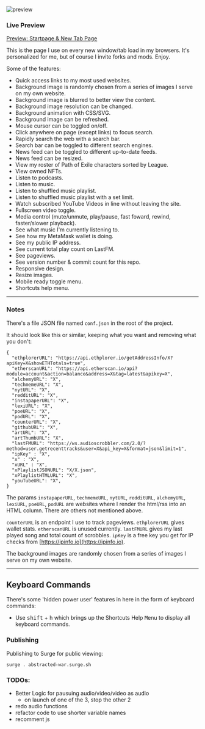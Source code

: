 ![preview](https://user-images.githubusercontent.com/899183/224763555-049e5f8f-50a1-4366-aab4-ddef66e2febe.png)

### Live Preview

[Preview: Startpage & New Tab Page](https://abstracted-war.surge.sh/)

This is the page I use on every new window/tab load in my browsers. It's personalized for me, but of course I invite forks and mods. Enjoy.

Some of the features:
* Quick access links to my most used websites.
* Background image is randomly chosen from a series of images I serve on my own website.
* Background image is blurred to better view the content.
* Background image resolution can be changed.
* Background animation with CSS/SVG.
* Background image can be refreshed.
* Mouse cursor can be toggled on/off.
* Click anywhere on page (except links) to focus search.
* Rapidly search the web with a search bar.
* Search bar can be toggled to different search engines.
* News feed can be toggled to different up-to-date feeds.
* News feed can be resized.
* View my roster of Path of Exile characters sorted by League.
* View owned NFTs.
* Listen to podcasts.
* Listen to music.
* Listen to shuffled music playlist.
* Listen to shuffled music playlist with a set limit.
* Watch subscribed YouTube Videos in line without leaving the site.
* Fullscreen video toggle.
* Media control (mute/unmute, play/pause, fast foward, rewind, faster/slower playback).
* See what music I'm currently listening to.
* See how my MetaMask wallet is doing.
* See my public IP address.
* See current total play count on LastFM.
* See pageviews.
* See version number & commit count for this repo.
* Responsive design.
* Resize images.
* Mobile ready toggle menu.
* Shortcuts help menu.

---

### Notes

There's a file JSON file named `conf.json` in the root of the project.

It should look like this or similar, keeping what you want and removing what you don't:

```
{
  "ethplorerURL": "https://api.ethplorer.io/getAddressInfo/X?apiKey=X&showETHTotals=true",
  "etherscanURL": "https://api.etherscan.io/api?module=account&action=balance&address=X&tag=latest&apikey=X",
  "alchemyURL": "X",
  "techmemeURL": "X",
  "nytURL": "X",
  "redditURL": "X",
  "instapaperURL": "X",
  "lexiURL": "X",
  "poeURL": "X",
  "podURL": "X",
  "counterURL": "X",
  "githubURL": "X",
  "artURL": "X",
  "artThumbURL": "X",
  "lastFMURL": "https://ws.audioscrobbler.com/2.0/?method=user.getrecenttracks&user=X&api_key=X&format=json&limit=1",
  "ipKey" : "X",
  "x" : "X",
  "xURL" : "X",
  "xPlaylistJSONURL": "X/X.json",
  "xPlaylistHTMLURL": "X",
  "youTubeURL": "X",
}
```

The params `instapaperURL`, `techmemeURL`, `nytURL`, `redditURL`, `alchemyURL`, `lexiURL`, `poeURL`, `podURL` are websites where I render the html/rss into an HTML column. There are others not mentioned above.

`counterURL` is an endpoint I use to track pageviews. `ethplorerURL` gives wallet stats. `etherscanURL` is unused currently. `lastFMURL` gives my last played song and total count of scrobbles. `ipKey` is a free key you get for IP checks from [https://ipinfo.io](https://ipinfo.io).

The background images are randomly chosen from a series of images I serve on my own website.

---

## Keyboard Commands

There's some 'hidden power user' features in here in the form of keyboard commands:
- Use <kbd>shift</kbd> + <kbd>h</kbd> which brings up the Shortcuts Help <kbd>M</kbd>enu to display all keyboard commands.

### Publishing

Publishing to Surge for public viewing:

```
surge . abstracted-war.surge.sh
```

### TODOs:

* Better Logic for pausuing audio/video/video as audio
  * on launch of one of the 3, stop the other 2
* redo audio functions
* refactor code to use shorter variable names
* recomment js